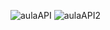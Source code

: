 

![aulaAPI](https://github.com/naiaragabriela/projeto-agencia-turismo/assets/126898837/5b3249fb-0e61-4fc5-a235-07d8f2d42f2e)
![aulaAPI2](https://github.com/naiaragabriela/projeto-agencia-turismo/assets/126898837/2c5c8ffa-7533-45bf-9f39-737587129224)
